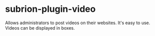# subrion-plugin-video
Allows administrators to post videos on their websites. It's easy to use. Videos can be displayed in boxes.
